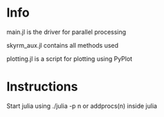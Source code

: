 # Info
main.jl is the driver for parallel processing

skyrm_aux.jl contains all methods used

plotting.jl is a script for plotting using PyPlot

# Instructions
Start julia using ./julia -p n or addprocs(n) inside julia

